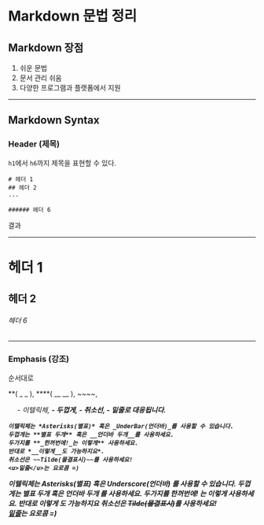 # Markdown 문법 정리

## Markdown 장점

1. 쉬운 문법
2. 문서 관리 쉬움
3. 다양한 프로그램과 플랫폼에서 지원

---

## Markdown Syntax

### Header (제목)

<code>h1</code>에서 <code>h6</code>까지 제목을 표현할 수 있다.

```
# 헤더 1
## 헤더 2
...

###### 헤더 6 
```

결과

____

# 헤더 1

## 헤더 2

###### 헤더 6

---



### Emphasis (강조)

순서대로

\**( \_ \_ ), ****( \_\_ __ ), ~~~~, <code><u></u></code>

<code> <em> </code> - 이텔릭체, <code><strong></code> - 두껍게,<code><del></code> - 취소선, <code><u></u></code> - 밑줄로 대응됩니다.

```
이텔릭체는 *Asterisks(별표)* 혹은 _UnderBar(언더바)_를 사용할 수 있습니다.
두껍게는 **별표 두개** 혹은 __언더바 두개__를 사용하세요.
두가지를 **_한꺼번에!_는 이렇게** 사용하세요.
반대로 *__이렇게__도 가능하지요*.
취소선은 ~~Tilde(물결표시)~~를 사용하세요!
<u>밑줄</u>는 요로콤 =)
```

이텔릭체는 *Asterisks(별표)* 혹은 _Underscore(언더바)_ 를 사용할 수 있습니다.
두껍게는 **별표 두개** 혹은 __언더바 두개__ 를 사용하세요.
두가지를 **_한꺼번에!_ 는 이렇게** 사용하세요.
반대로 *__이렇게__ 도 가능하지요*
취소선은 ~~Tilde(물결표시)~~를 사용하세요! <br/>
<u>밑줄</u>는 요로콤 =)
